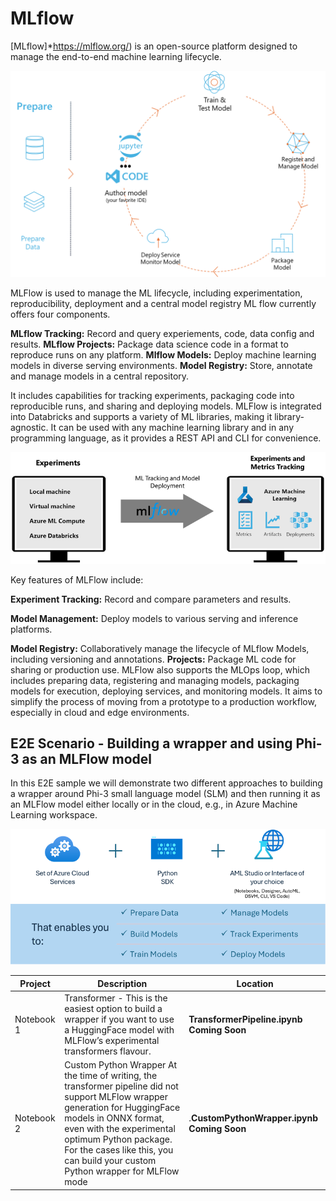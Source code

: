 
# **MLflow** 

[MLflow]*https://mlflow.org/) is an open-source platform designed to manage the end-to-end machine learning lifecycle. 

![MLFlow](../../imgs/03/MLflow/MlFlowmlops.png)

MLFlow is used to manage the ML lifecycle, including experimentation, reproducibility, deployment and a central model registry ML flow currently offers four components. 

**MLflow Tracking:** Record and query experiements, code, data config and results. 
**MLflow Projects:** Package data science code in a format to reproduce runs on any platform.
**Mlflow Models:** Deploy machine learning models in diverse serving environments.
**Model Registry:** Store, annotate and manage models in a central repository.

It includes capabilities for tracking experiments, packaging code into reproducible runs, and sharing and deploying models. MLFlow is integrated into Databricks and supports a variety of ML libraries, making it library-agnostic. It can be used with any machine learning library and in any programming language, as it provides a REST API and CLI for convenience.

![MLFlow](../../imgs/03/MLflow/MLflow2.png)

Key features of MLFlow include:


**Experiment Tracking:** Record and compare parameters and results.

**Model Management:** Deploy models to various serving and inference platforms.

**Model Registry:** Collaboratively manage the lifecycle of MLflow Models, including versioning and annotations.
**Projects:** Package ML code for sharing or production use.
MLFlow also supports the MLOps loop, which includes preparing data, registering and managing models, packaging models for execution, deploying services, and monitoring models. It aims to simplify the process of moving from a prototype to a production workflow, especially in cloud and edge environments.

## **E2E Scenario - Building a wrapper and using Phi-3 as an MLFlow model**


In this E2E sample we will demonstrate two different approaches to building a wrapper around Phi-3 small language model (SLM) and then running it as an MLFlow model either locally or in the cloud, e.g., in Azure Machine Learning workspace. 

![MLFlow](../../imgs/03/MLflow/MlFlow1.png)

| Project | Description | Location |
| ------------ | ----------- | -------- |
| Notebook 1     | Transformer - This is the easiest option to build a wrapper if you want to use a HuggingFace model with MLFlow’s experimental transformers flavour. | **TransformerPipeline.ipynb Coming Soon** |
| Notebook 2  | Custom Python Wrapper At the time of writing, the transformer pipeline did not support MLFlow wrapper generation for HuggingFace models in ONNX format, even with the experimental optimum Python package. For the cases like this, you can build your custom Python wrapper for MLFlow mode | .**CustomPythonWrapper.ipynb Coming Soon** |

